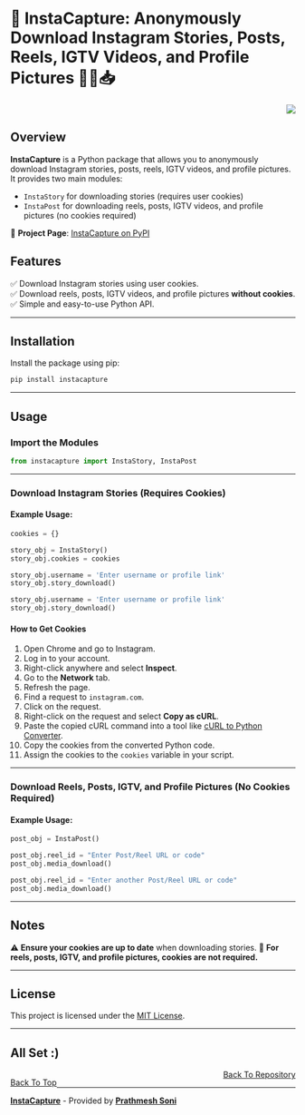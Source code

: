 # 📸 InstaCapture: Anonymously Download Instagram Stories, Posts, Reels, IGTV Videos, and Profile Pictures 🕵️‍♂️📥

<p id="top" align="right">
  <a href="https://github.com/PrathmeshSoni">
  <img src="https://custom-icons-badges.vercel.app/github/visitors/?username=instacapture">
  </a> 
</p>

## Overview
**InstaCapture** is a Python package that allows you to anonymously download Instagram stories, posts, reels, IGTV videos, and profile pictures. It provides two main modules:

- `InstaStory` for downloading stories (requires user cookies)
- `InstaPost` for downloading reels, posts, IGTV videos, and profile pictures (no cookies required)

📌 **Project Page**: [InstaCapture on PyPI](https://pypi.org/project/instacapture/)

## Features
✅ Download Instagram stories using user cookies.  
✅ Download reels, posts, IGTV videos, and profile pictures **without cookies**.  
✅ Simple and easy-to-use Python API.

---

## Installation
Install the package using pip:

```bash
pip install instacapture
```

---

## Usage

### **Import the Modules**
```python
from instacapture import InstaStory, InstaPost
```

---

### **Download Instagram Stories (Requires Cookies)**

#### **Example Usage:**
```python
cookies = {}

story_obj = InstaStory()
story_obj.cookies = cookies

story_obj.username = 'Enter username or profile link'
story_obj.story_download()

story_obj.username = 'Enter username or profile link'
story_obj.story_download()
```

#### **How to Get Cookies**
1. Open Chrome and go to Instagram.
2. Log in to your account.
3. Right-click anywhere and select **Inspect**.
4. Go to the **Network** tab.
5. Refresh the page.
6. Find a request to `instagram.com`.
7. Click on the request.
8. Right-click on the request and select **Copy as cURL**.
9. Paste the copied cURL command into a tool like [cURL to Python Converter](https://curlconvert.vercel.app/).
10. Copy the cookies from the converted Python code.
11. Assign the cookies to the `cookies` variable in your script.

---

### **Download Reels, Posts, IGTV, and Profile Pictures (No Cookies Required)**

#### **Example Usage:**
```python
post_obj = InstaPost()

post_obj.reel_id = "Enter Post/Reel URL or code"
post_obj.media_download()

post_obj.reel_id = "Enter another Post/Reel URL or code"
post_obj.media_download()
```

---

## Notes
⚠️ **Ensure your cookies are up to date** when downloading stories.
📌 **For reels, posts, IGTV, and profile pictures, cookies are not required.**

---

## License
This project is licensed under the [MIT License](https://github.com/prathmeshsoni/InstaCapture?tab=MIT-1-ov-file).

---

## All Set :)

<p style="float:left;" align="left">
  <a href="#top">Back To Top</a>
</p>

<p style="text-align:right;" align="right">
  <a href="https://github.com/PrathmeshSoni/InstaCapture" target="_blank">Back To Repository</a>
</p>


---
**<a href="https://instacapture.stuffs.me?ref=footer-github" target="_blank">InstaCapture</a>** - Provided by **<a href="https://soniprathmesh.com?ref=footer-github" target="_blank">Prathmesh Soni</a>**
